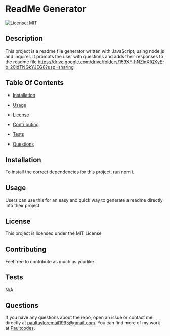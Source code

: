 # ReadMe Generator 

  [![License: MIT](https://img.shields.io/badge/License-MIT-yellow.svg)](https://opensource.org/licenses/MIT)
  ## Description
  This project is a readme file generator written with JavaScript, using node.js and inquirer. It prompts the user with questions and adds their responses to the readme file https://drive.google.com/drive/folders/159XY-hNZinXfQXyE-b_20idTNGkYJEG8?usp=sharing

  ## Table Of Contents

  * [Installation](#installation)

  * [Usage](#usage)

  * [License](#license)

  * [Contributing](#contributing)

  * [Tests](#test)

  * [Questions](#questions)

  

  ## Installation <a name="installation"></a>
  To install the correct dependencies for this project, run npm i.

  ## Usage <a name="usage"></a>
  
  Users can use this for an easy and quick way to generate a readme directly into their project.

  ## License <a name="license"></a>

  This project is licensed under the MIT License

  ## Contributing <a name="contributing"></a>
  Feel free to contribute as much as you like

  ## Tests <a name="test"></a>
  N/A

  ## Questions <a id="#questions"></a>

  If you have any questions about the repo, open an issue or contact me directly at paultayloremail1995@gmail.com. You can find more of my work at [Paultcodes](https://github.com/Paultcodes?tab=repositories).

